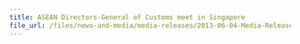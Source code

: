 ```yaml
---
title: ASEAN Directors-General of Customs meet in Singapore
file_url: /files/news-and-media/media-releases/2013-06-04-Media-Release.pdf
---
```

